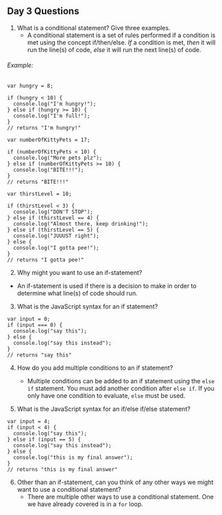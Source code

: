 ## Day 3 Questions

1. What is a conditional statement? Give three examples.
   * A conditional statement is a set of rules performed if a condition is met using the concept if/then/else.  *If* a condition is met, *then* it will run the line(s) of code, *else* it will run the next line(s) of code.

###### Example:
```
var hungry = 8;

if (hungry < 10) {
  console.log("I'm hungry!");
} else if (hungry >= 10) {
  console.log("I'm full!");
}
// returns "I'm hungry!"
```
```
var numberOfKittyPets = 17;

if (numberOfKittyPets < 10) {
  console.log("More pets plz");
} else if (numberOfKittyPets >= 10) {
  console.log("BITE!!!");
}
// returns "BITE!!!"
```
```
var thirstLevel = 10;

if (thirstLevel < 3) {
  console.log("DON'T STOP");
} else if (thirstLevel == 4) {
  console.log("Almost there, keep drinking!");
} else if (thirstLevel == 5) {
  console.log("JUUUST right");
} else {
  console.log("I gotta pee!");
}
// returns "I gotta pee!"
```
2.  Why might you want to use an if-statement?
   * An if-statement is used if there is a decision to make in order to determine what line(s) of code should run.

3. What is the JavaScript syntax for an if statement?
```
var input = 0;
if (input === 0) {
  console.log("say this");
} else {
  console.log("say this instead");
}
// returns "say this"
```
4. How do you add multiple conditions to an if statement?
   * Multiple conditions can be added to an if statement using the `else if` statement.  You must add another condition after `else if`.  If you only have one condition to evaluate, `else` must be used.

5. What is the JavaScript syntax for an if/else if/else statement?
```
var input = 4;
if (input < 4) {
  console.log("say this");
} else if (input == 5) {
  console.log("say this instead");
} else {
  console.log("this is my final answer");
}
// returns "this is my final answer"
```
6. Other than an if-statement, can you think of any other ways we might want to use a conditional statement?
   * There are multiple other ways to use a conditional statement.  One we have already covered is in a `for` loop.
